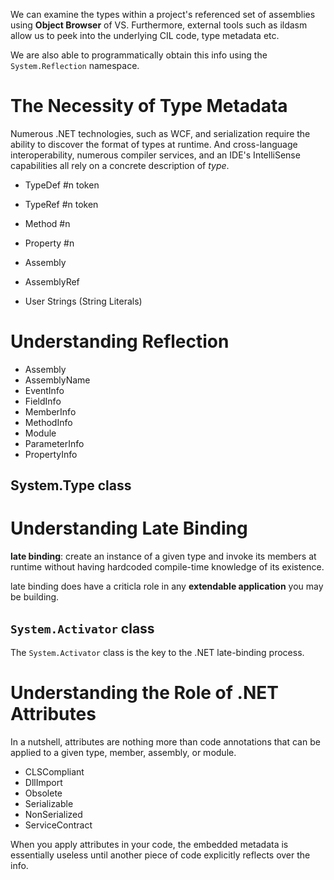 We can examine the types within a project's referenced set of assemblies using **Object Browser** of VS. 
Furthermore, external tools such as ildasm allow us to peek into the underlying CIL code, type metadata etc.

We are also able to programmatically obtain this info using the `System.Reflection` namespace.

# The Necessity of Type Metadata

Numerous .NET technologies, such as WCF, and serialization require the ability to discover the format of types at runtime.
And cross-language interoperability, numerous compiler services, and an IDE's IntelliSense capabilities all rely
on a concrete description of *type*.

* TypeDef #n token
* TypeRef #n token
* Method #n
* Property #n

* Assembly
* AssemblyRef

* User Strings (String Literals)

# Understanding Reflection

* Assembly
* AssemblyName
* EventInfo
* FieldInfo
* MemberInfo
* MethodInfo
* Module
* ParameterInfo
* PropertyInfo

## System.Type class

# Understanding Late Binding

**late binding**: create an instance of a given type and invoke its members at runtime without having hardcoded compile-time knowledge of its existence.

late binding does have a criticla role in any **extendable application** you may be building.

## `System.Activator` class

The `System.Activator` class is the key to the .NET late-binding process.

# Understanding the Role of .NET Attributes

In a nutshell, attributes are nothing more than code annotations that can be applied to a given type, member, assembly, or module.

* CLSCompliant
* DllImport
* Obsolete
* Serializable
* NonSerialized
* ServiceContract

When you apply attributes in your code, the embedded metadata is essentially useless until another piece of code explicitly reflects over the info.

